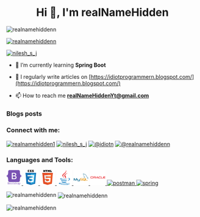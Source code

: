 <h1 align="center">Hi 👋, I'm realNameHidden</h1>
<p align="left"> <img src="https://komarev.com/ghpvc/?username=realnamehiddenn&label=Profile%20views&color=0e75b6&style=flat" alt="realnamehiddenn" /> </p>

<p align="left"> <a href="https://github.com/ryo-ma/github-profile-trophy"><img src="https://github-profile-trophy.vercel.app/?username=realnamehiddenn" alt="realnamehiddenn" /></a> </p>

<p align="left"> <a href="https://twitter.com/nilesh_s_j" target="blank"><img src="https://img.shields.io/twitter/follow/nilesh_s_j?logo=twitter&style=for-the-badge" alt="nilesh_s_j" /></a> </p>

- 🌱 I’m currently learning **Spring Boot**

- 📝 I regularly write articles on [https://idiotprogrammern.blogspot.com/](https://idiotprogrammern.blogspot.com/)

- 📫 How to reach me **realNameHiddenYt@gmail.com**

### Blogs posts
<!-- BLOG-POST-LIST:START -->
<!-- BLOG-POST-LIST:END -->

<h3 align="left">Connect with me:</h3>
<p align="left">
<a href="https://dev.to/realnamehidden1" target="blank"><img align="center" src="https://raw.githubusercontent.com/rahuldkjain/github-profile-readme-generator/master/src/images/icons/Social/devto.svg" alt="realnamehidden1" height="30" width="40" /></a>
<a href="https://twitter.com/nilesh_s_j" target="blank"><img align="center" src="https://raw.githubusercontent.com/rahuldkjain/github-profile-readme-generator/master/src/images/icons/Social/twitter.svg" alt="nilesh_s_j" height="30" width="40" /></a>
<a href="https://medium.com/@idiotn" target="blank"><img align="center" src="https://raw.githubusercontent.com/rahuldkjain/github-profile-readme-generator/master/src/images/icons/Social/medium.svg" alt="@idiotn" height="30" width="40" /></a>
<a href="https://www.youtube.com/@realNameHiddenN" target="blank"><img align="center" src="https://raw.githubusercontent.com/rahuldkjain/github-profile-readme-generator/master/src/images/icons/Social/youtube.svg" alt="@realnamehiddenn" height="30" width="40" /></a>
</p>

<h3 align="left">Languages and Tools:</h3>
<p align="left"> <a href="https://getbootstrap.com" target="_blank" rel="noreferrer"> <img src="https://raw.githubusercontent.com/devicons/devicon/master/icons/bootstrap/bootstrap-plain-wordmark.svg" alt="bootstrap" width="40" height="40"/> </a> <a href="https://www.w3schools.com/css/" target="_blank" rel="noreferrer"> <img src="https://raw.githubusercontent.com/devicons/devicon/master/icons/css3/css3-original-wordmark.svg" alt="css3" width="40" height="40"/> </a> <a href="https://www.w3.org/html/" target="_blank" rel="noreferrer"> <img src="https://raw.githubusercontent.com/devicons/devicon/master/icons/html5/html5-original-wordmark.svg" alt="html5" width="40" height="40"/> </a> <a href="https://www.java.com" target="_blank" rel="noreferrer"> <img src="https://raw.githubusercontent.com/devicons/devicon/master/icons/java/java-original.svg" alt="java" width="40" height="40"/> </a> <a href="https://www.mysql.com/" target="_blank" rel="noreferrer"> <img src="https://raw.githubusercontent.com/devicons/devicon/master/icons/mysql/mysql-original-wordmark.svg" alt="mysql" width="40" height="40"/> </a> <a href="https://www.oracle.com/" target="_blank" rel="noreferrer"> <img src="https://raw.githubusercontent.com/devicons/devicon/master/icons/oracle/oracle-original.svg" alt="oracle" width="40" height="40"/> </a> <a href="https://postman.com" target="_blank" rel="noreferrer"> <img src="https://www.vectorlogo.zone/logos/getpostman/getpostman-icon.svg" alt="postman" width="40" height="40"/> </a> <a href="https://spring.io/" target="_blank" rel="noreferrer"> <img src="https://www.vectorlogo.zone/logos/springio/springio-icon.svg" alt="spring" width="40" height="40"/> </a> </p>

<p><img align="left" src="https://github-readme-stats.vercel.app/api/top-langs?username=realnamehiddenn&show_icons=true&locale=en&layout=compact" alt="realnamehiddenn" /></p>

<p>&nbsp;<img align="center" src="https://github-readme-stats.vercel.app/api?username=realnamehiddenn&show_icons=true&locale=en" alt="realnamehiddenn" /></p>

<p><img align="center" src="https://github-readme-streak-stats.herokuapp.com/?user=realnamehiddenn&" alt="realnamehiddenn" /></p>
